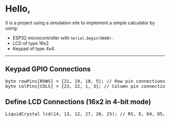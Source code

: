 <h1>Hello,</h1>
<p>It is a project using a simulation site to implement a simple calculator by using:</p>
<ul>
  <li>ESP32 microcontroller with <code>Serial.begin(9600)</code>.</li>
  <li>LCD of type 16x2.</li>
  <li>Keypad of type 4x4.</li>
</ul>

<hr/>

<h2>Keypad GPIO Connections</h2>
<pre>
byte rowPins[ROWS] = {21, 19, 18, 5}; // Row pin connections
byte colPins[COLS] = {23, 22, 1, 3}; // Column pin connections
</pre>

<h2>Define LCD Connections (16x2 in 4-bit mode)</h2>
<pre>
LiquidCrystal lcd(14, 13, 12, 27, 26, 25); // RS, E, D4, D5, D6, D7
</pre>
